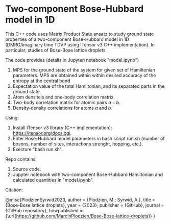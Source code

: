 # Two-component Bose-Hubbard model in 1D

This C++ code uses Matrix Product State ansatz to study ground state properties of a  two-component Bose-Hubbard model in 1D (DMRG/imaginary time TDVP using ITensor v3 C++ implementation). In particular, studies of Bose-Bose lattice droplets.

The code provides (details in Jupyten notebook "model.ipynb")

  1. MPS for the ground state of the system for given set of Hamiltonian parameters. MPS are obtained within within desired accuracy of the entropy at the central bond
  1. Expectation value of the total Hamiltonian, and its separated parts in the ground state.
  2. Atom densiteis and one-body correlation matrix.
  3. Two-body correlation matrix for atomic pairs $a-b$.
  3. Density-density correlations for atoms $a$ and $b$.

Using:

  1. Install ITensor v3 library (C++ implementation): https://itensor.org/docs.cgi.
  2. Enter Bose-Hubbard model parameters in bash script run.sh (number of bosons, number of sites, interactions strenght, hopping, etc.).
  3. Execture "bash run.sh".

Repo contains:

  1. Source code.
  2. Jupyter notebook with two-component Bose-Hubbard Hamiltonian and calculated quantities in "model.ipynb".

Citation:

@misc{PlodzienSyrwid2023,
  author = {Plodzien, M.; Syrwid, A.},
  title = {Bose-Bose lattice droplets},
  year = {2023},
  publisher = {GitHub},
  journal = {GitHub repository},
  howpublished = {\url{https://github.com/MarcinPlodzien/Bose-Bose-lattice-droplets}}
 }
